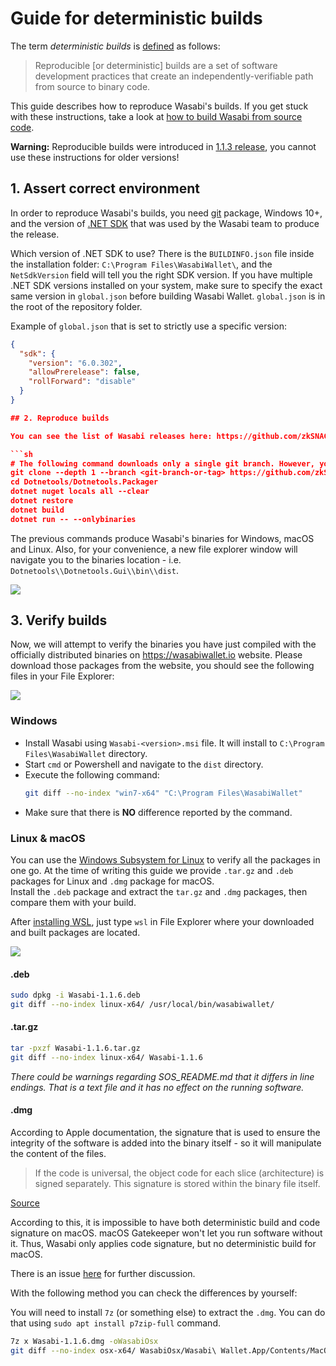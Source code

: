 # Guide for deterministic builds

The term *deterministic builds* is [defined](https://reproducible-builds.org/) as follows:

> Reproducible [or deterministic] builds are a set of software development practices that create an independently-verifiable path from source to binary code.

This guide describes how to reproduce Wasabi's builds. If you get stuck with these instructions, take a look at [how to build Wasabi from source code](https://docs.wasabiwallet.io/using-wasabi/BuildSource.html).

**Warning:** Reproducible builds were introduced in [1.1.3 release](https://github.com/zkSNACKs/Dotnetools/releases/tag/v1.1.3), you cannot use these instructions for older versions!

## 1. Assert correct environment

In order to reproduce Wasabi's builds, you need [git](https://git-scm.com/) package, Windows 10+, and the version of [.NET SDK](https://dotnet.microsoft.com/download) that was used by the Wasabi team to produce the release.

Which version of .NET SDK to use? There is the `BUILDINFO.json` file inside the installation folder: `C:\Program Files\WasabiWallet\`, and the `NetSdkVersion` field will tell you the right SDK version. If you have multiple .NET SDK versions installed on your system, make sure to specify the exact same version in `global.json` before building Wasabi Wallet. `global.json` is in the root of the repository folder.

Example of `global.json` that is set to strictly use a specific version:

```json
{
  "sdk": {
    "version": "6.0.302",
    "allowPrerelease": false,
    "rollForward": "disable"
  }
}

## 2. Reproduce builds

You can see the list of Wasabi releases here: https://github.com/zkSNACKs/Dotnetools/releases. Please note that each release has a git tag assigned, which is useful in the following instructions:

```sh
# The following command downloads only a single git branch. However, you can clone the whole repository, which is bigger.
git clone --depth 1 --branch <git-branch-or-tag> https://github.com/zkSNACKs/Dotnetools.git # where `<git-branch-or-tag>` may be, for example, `v1.1.11.1`.
cd Dotnetools/Dotnetools.Packager
dotnet nuget locals all --clear
dotnet restore
dotnet build
dotnet run -- --onlybinaries
```

The previous commands produce Wasabi's binaries for Windows, macOS and Linux. Also, for your convenience, a new file explorer window will navigate you to the binaries location - i.e. `Dotnetools\\Dotnetools.Gui\\bin\\dist`.

![](https://i.imgur.com/8XAQzz4.png)

## 3. Verify builds

Now, we will attempt to verify the binaries you have just compiled with the officially distributed binaries on https://wasabiwallet.io website. Please download those packages from the website, you should see the following files in your File Explorer:

![](https://i.imgur.com/aI9Kx0c.png)

### Windows

* Install Wasabi using `Wasabi-<version>.msi` file. It will install to `C:\Program Files\WasabiWallet` directory.
* Start `cmd` or Powershell and navigate to the `dist` directory.
* Execute the following command:
  ```sh
  git diff --no-index "win7-x64" "C:\Program Files\WasabiWallet"
  ```
* Make sure that there is **NO** difference reported by the command.

### Linux & macOS

You can use the [Windows Subsystem for Linux](https://docs.microsoft.com/en-us/windows/wsl/) to verify all the packages in one go. At the time of writing this guide we provide `.tar.gz` and `.deb` packages for Linux and `.dmg` package for macOS.  
Install the `.deb` package and extract the `tar.gz` and `.dmg` packages, then compare them with your build.

After [installing WSL](https://docs.microsoft.com/en-us/windows/wsl/install-win10), just type `wsl` in File Explorer where your downloaded and built packages are located.

![](https://i.imgur.com/yRUjxvG.png)

#### .deb

```sh
sudo dpkg -i Wasabi-1.1.6.deb
git diff --no-index linux-x64/ /usr/local/bin/wasabiwallet/
```

#### .tar.gz

```sh
tar -pxzf Wasabi-1.1.6.tar.gz
git diff --no-index linux-x64/ Wasabi-1.1.6
```

*There could be warnings regarding SOS_README.md that it differs in line endings. That is a text file and it has no effect on the running software.*

#### .dmg

According to Apple documentation, the signature that is used to ensure the integrity of the software is added into the binary itself - so it will manipulate the content of the files.

> If the code is universal, the object code for each slice (architecture) is signed separately. This signature is stored within the binary file itself.

[Source](https://developer.apple.com/library/archive/documentation/Security/Conceptual/CodeSigningGuide/AboutCS/AboutCS.html#//apple_ref/doc/uid/TP40005929-CH3-SW3)

According to this, it is impossible to have both deterministic build and code signature on macOS. macOS Gatekeeper won't let you run software without it. Thus, Wasabi only applies code signature, but no deterministic build for macOS. 

There is an issue [here](https://github.com/zkSNACKs/Dotnetools/issues/4110) for further discussion. 

With the following method you can check the differences by yourself:

You will need to install `7z` (or something else) to extract the `.dmg`. You can do that using `sudo apt install p7zip-full` command.

```sh
7z x Wasabi-1.1.6.dmg -oWasabiOsx
git diff --no-index osx-x64/ WasabiOsx/Wasabi\ Wallet.App/Contents/MacOS/
```

